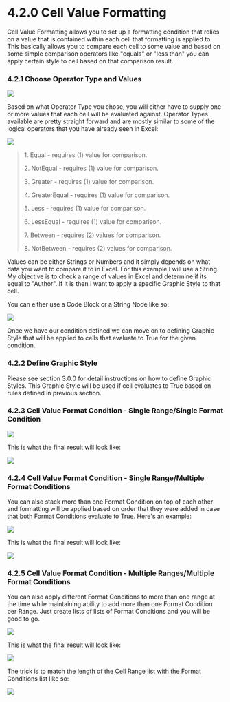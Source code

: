 # 4.2.0 Cell Value Formatting

Cell Value Formatting allows you to set up a formatting condition that relies on a value that is contained within each cell that formatting is applied to. This basically allows you to compare each cell to some value and based on some simple comparison operators like "equals" or "less than" you can apply certain style to cell based on that comparison result. 

### 4.2.1 Choose Operator Type and Values

![](cellValue1.png)

Based on what Operator Type you chose, you will either have to supply one or more values that each cell will be evaluated against. Operator Types available are pretty straight forward and are mostly similar to some of the logical operators that you have already seen in Excel: 

![](cellValue2.png)

<blockquote>
<p> 1. Equal - requires (1) value for comparison. </p>
<p> 2. NotEqual - requires (1) value for comparison. </p>
<p> 3. Greater - requires (1) value for comparison. </p>
<p> 4. GreaterEqual - requires (1) value for comparison. </p>
<p> 5. Less - requires (1) value for comparison. </p>
<p> 6. LessEqual - requires (1) value for comparison. </p>
<p> 7. Between - requires (2) values for comparison. </p>
<p> 8. NotBetween - requires (2) values for comparison. </p>
</blockquote>

Values can be either Strings or Numbers and it simply depends on what data you want to compare it to in Excel. For this example I will use a String. My objective is to check a range of values in Excel and determine if its equal to "Author". If it is then I want to apply a specific Graphic Style to that cell. 

You can either use a Code Block or a String Node like so:

![](cellValue3.png)

Once we have our condition defined we can move on to defining Graphic Style that will be applied to cells that evaluate to True for the given condition. 

### 4.2.2 Define Graphic Style

Please see section 3.0.0 for detail instructions on how to define Graphic Styles. This Graphic Style will be used if cell evaluates to True based on rules defined in previous section. 

### 4.2.3 Cell Value Format Condition - Single Range/Single Format Condition

![](cellValue6.png)

This is what the final result will look like:

![](cellValue8.png)

### 4.2.4 Cell Value Format Condition - Single Range/Multiple Format Conditions

You can also stack more than one Format Condition on top of each other and formatting will be applied based on order that they were added in case that both Format Conditions evaluate to True. Here's an example:

![](cellValue9.png)

This is what the final result will look like:

![](cellValue10.png)

### 4.2.5 Cell Value Format Condition - Multiple Ranges/Multiple Format Conditions

You can also apply different Format Conditions to more than one range at the time while maintaining ability to add more than one Format Condition per Range. Just create lists of lists of Format Conditions and you will be good to go. 

![](cellValue11.png)

This is what the final result will look like:

![](cellValue12.png)

The trick is to match the length of the Cell Range list with the Format Conditions list like so: 

![](cellValue13.png)
